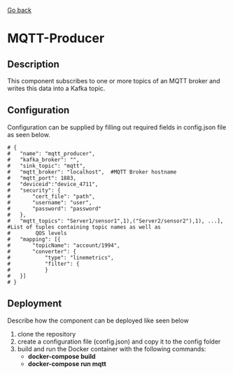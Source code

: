 [Go back](../../README.md)

# MQTT-Producer

## Description
This component subscribes to one or more topics of an MQTT broker and writes this data into a Kafka topic.


## Configuration
Configuration can be supplied by filling out required fields in config.json file as seen below. 

```
# {
#   "name": "mqtt_producer",
#   "kafka_broker": "",
# 	"sink_topic": "mqtt",
# 	"mqtt_broker": "localhost",  #MQTT Broker hostname
#   "mqtt_port": 1883,
#   "deviceid":"device_4711",
#   "security": {
#       "cert_file": "path",
#       "username": "user",
#       "password": "password"
#   },
#   "mqtt_topics": "Server1/sensor1",1),("Server2/sensor2"),1), ...], #List of tuples containing topic names as well as
#        QOS levels
#   "mapping": [{
#       "topicName": "account/1994",
#       "converter": {
#           "type": "linemetrics",
#           "filter": {
#           }
#   }]
# }
```

## Deployment
Describe how the component can be deployed like seen below

1. clone the repository
2. create a configuration file (config.json) and copy it to the config folder
3. build and run the Docker container with the following commands:
   - **docker-compose build**
   - **docker-compose run mqtt**
  

